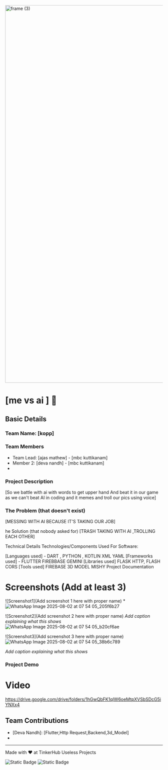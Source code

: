 <img width="3188" height="1202" alt="frame (3)" src="https://github.com/user-attachments/assets/517ad8e9-ad22-457d-9538-a9e62d137cd7" />


# [me vs ai ] 🎯


## Basic Details
### Team Name: [kopp]


### Team Members
- Team Lead: [ajas mathew] - [mbc kuttikanam]
- Member 2: [deva nandh] - [mbc kuttikanam]
-

### Project Description
[So we battle with ai with words to get upper hand 
And beat it in our game as we can't beat AI in coding and it memes and troll our pics using voice]

### The Problem (that doesn't exist)
[MESSING WITH AI BECAUSE IT'S TAKING OUR JOB]

he Solution (that nobody asked for)
[TRASH TAKING WITH AI ,TROLLING EACH OTHER]

Technical Details
Technologies/Components Used
For Software:

[Languages used] - DART , PYTHON , KOTLIN XML YAML
[Frameworks used] - FLUTTER FIREBBASE GEMINI
[Libraries used] FLASK HTTP, FLASH CORS
[Tools used] FIREBASE 3D MODEL MISHY
Project Documentation

# Screenshots (Add at least 3)
![Screenshot1](Add screenshot 1 here with proper name)
*![WhatsApp Image 2025-08-02 at 07 54 05_205f6b27](https://github.com/user-attachments/assets/174346a3-300b-4568-918d-f503532cbf22)


![Screenshot2](Add screenshot 2 here with proper name)
*Add caption explaining what this shows*
![WhatsApp Image 2025-08-02 at 07 54 05_b20cf6ae](https://github.com/user-attachments/assets/d133ef11-6cea-4e35-bd40-518d45e94b0d)


![Screenshot3](Add screenshot 3 here with proper name)
![WhatsApp Image 2025-08-02 at 07 54 05_38b6c789](https://github.com/user-attachments/assets/b224770d-40b8-4311-9c12-045f4ab9c2db)

*Add caption explaining what this shows*









### Project Demo
# Video
https://drive.google.com/drive/folders/1hGwQbFK1qlW6oeMtpXVSbSDcG5iYNXx4



## Team Contributions
- [Deva Nandh]: [Flutter,Http Request,Backend,3d_Model]
- [Ajas]: [Flask,Firebase,Gemini,]

---
Made with ❤️ at TinkerHub Useless Projects 

![Static Badge](https://img.shields.io/badge/TinkerHub-24?color=%23000000&link=https%3A%2F%2Fwww.tinkerhub.org%2F)
![Static Badge](https://img.shields.io/badge/UselessProjects--25-25?link=https%3A%2F%2Fwww.tinkerhub.org%2Fevents%2FQ2Q1TQKX6Q%2FUseless%2520Projects)



